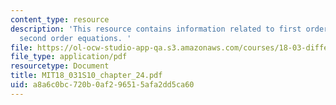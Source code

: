 ```yaml
---
content_type: resource
description: 'This resource contains information related to first order systems and
  second order equations. '
file: https://ol-ocw-studio-app-qa.s3.amazonaws.com/courses/18-03-differential-equations-spring-2010/a8a6c0bc720b0af296515afa2dd5ca60_MIT18_031S10_chapter_24.pdf
file_type: application/pdf
resourcetype: Document
title: MIT18_031S10_chapter_24.pdf
uid: a8a6c0bc-720b-0af2-9651-5afa2dd5ca60
---
```

